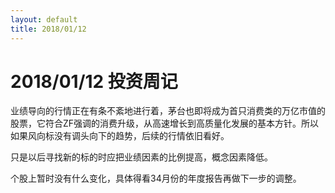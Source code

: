 ```yaml
---
layout: default
title: 2018/01/12
---
```

2018/01/12 投资周记
==================
业绩导向的行情正在有条不紊地进行着，茅台也即将成为首只消费类的万亿市值的股票，它符合ZF强调的消费升级，从高速增长到高质量化发展的基本方针。所以如果风向标没有调头向下的趋势，后续的行情依旧看好。

只是以后寻找新的标的时应把业绩因素的比例提高，概念因素降低。

个股上暂时没有什么变化，具体得看34月份的年度报告再做下一步的调整。
